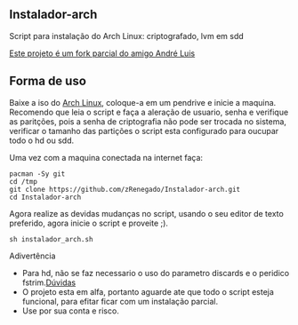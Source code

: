 ## Instalador-arch
Script para instalação do Arch Linux: criptografado, lvm em sdd

[Este projeto é um fork parcial do amigo André Luis](https://github.com/andreluizs/dotfiles/blob/master/.scripts/arch/install.sh)

## Forma de uso

Baixe a iso do [Arch Linux](https://www.archlinux.org), coloque-a em um pendrive e inicie a maquina. Recomendo que leia o script e faça a aleração de usuario, 
senha e verifique as paritções, pois a senha de criptografia não pode ser trocada no sistema, verificar o tamanho das partições o script esta configurado para 
oucupar todo o hd ou sdd. 

Uma vez com a maquina conectada na internet faça:

	pacman -Sy git
	cd /tmp
	git clone https://github.com/zRenegado/Instalador-arch.git
	cd Instalador-arch
	
Agora realize as devidas mudanças no script, usando o seu editor de texto preferido, agora inicie o script e proveite ;).
	
	sh instalador_arch.sh

Adivertência

- Para hd, não se faz necessario o uso do parametro discards e o peridico fstrim.[Dúvidas](https://wiki.archlinux.org/index.php/Solid_State_Drive)
- O projeto esta em alfa, portanto aguarde ate que todo o script esteja funcional, para efitar ficar com um instalação parcial.
- Use por sua conta e risco.
